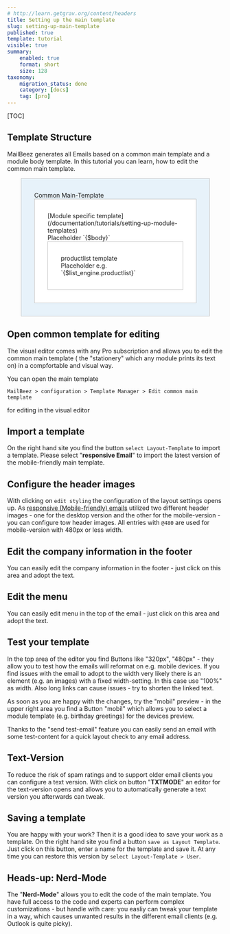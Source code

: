 ```yaml
---
# http://learn.getgrav.org/content/headers
title: Setting up the main template
slug: setting-up-main-template
published: true
template: tutorial
visible: true
summary:
    enabled: true
    format: short
    size: 128
taxonomy:
    migration_status: done
    category: [docs]
    tag: [pro]
---
```



 
[TOC]

## Template Structure

MailBeez generates all Emails based on a common main template and a module body template. In this tutorial you can learn, how to edit the common main template.

<div style="padding: 30px; border: 1px solid #c0c0c0; background-color: #E7F2FA; width: 75%; max-width: 600px; margin:auto" markdown="1">
Common Main-Template
<div style="padding: 30px; border: 1px solid #c0c0c0; background-color: #FFFFFF;" markdown="1">[Module specific template](/documentation/tutorials/setting-up-module-templates)
<br>
Placeholder `{$body}`
<div style="padding: 30px; border: 1px solid #c0c0c0;" markdown="1">productlist template<br>
Placeholder e.g. `{$list_engine.productlist}`
</div>
</div>
</div>



## Open common template for editing

The visual editor comes with any Pro subscription and allows you to edit the common main template ( the "stationery" which any module prints its text on) in a compfortable and visual way.


You can open the main template

`MailBeez > configuration > Template Manager > Edit common main template` 

for editing in the visual editor


## Import a template

On the right hand site you find the button `select Layout-Template` to import a template. Please select "**responsive Email**" to import the latest version of the mobile-friendly main template.

## Configure the header images

With clicking on `edit styling` the configuration of the layout settings opens up. As [responsive (Mobile-friendly) emails](/documentation/responsive-emails) utilized two different header images - one for the desktop version and the other for the mobile-version - you can configure tow header images. All entries with `@480` are used for mobile-version with 480px or less width.


## Edit the company information in the footer

You can easily edit the company information in the footer - just click on this area and adopt the text.


## Edit the menu

You can easily edit menu in the top of the email - just click on this area and adopt the text.


## Test your template

In the top area of the editor you find Buttons like "320px", "480px" - they allow you to test how the emails will reformat on e.g. mobile devices. If you find issues with the email to adopt to the width very likely there is an element (e.g. an images) with a fixed width-setting. In this case use "100%" as width. Also long links can cause issues - try to shorten the linked text.

As soon as you are happy with the changes, try the "mobil" preview - in the upper right area you find a Button "mobil" which allows you to select a module template (e.g. birthday greetings) for the devices preview.

Thanks to the "send test-email" feature you can easily send an email with some test-content for a quick layout check to any email address.
 

## Text-Version

To reduce the risk of spam ratings and to support older email clients you can configure a text version. With click on button "**TXTMODE**" an editor for the text-version opens and allows you to automatically generate a text version you afterwards can tweak.

## Saving a template

You are happy with your work? Then it is a good idea to save your work as a template. On the right hand site you find a button `save as Layout Template`. Just click on this button, enter a name for the template and save it. At any time you can restore this version by `select Layout-Template > User`.

 
## Heads-up: Nerd-Mode

The "**Nerd-Mode**" allows you to edit the code of the main template. You have full access to the code and experts can perform complex customizations - but handle with care: you easliy can tweak your template in a way, which causes unwanted results in the different email clients (e.g. Outlook is quite picky).
